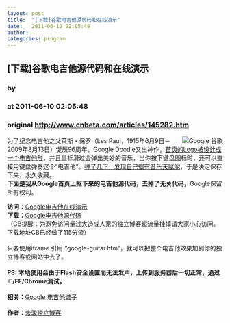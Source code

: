 ```yaml
---
layout: post
title:  "[下载]谷歌电吉他源代码和在线演示"
date:   2011-06-10 02:05:48
author: 
categories: program
---
```


## [下载]谷歌电吉他源代码和在线演示
### by 
### at 2011-06-10 02:05:48
### original <http://www.cnbeta.com/articles/145282.htm>

<div><a rel="nofollow" href="http://www.cnbeta.com/topics/52.htm"><img src="http://img.cnbeta.com/topics/google.png" alt="Google 谷歌" name="sign" align="right"></a>
        <p>为了纪念电吉他之父莱斯・保罗（Les Paul，1915年6月9日－2009年8月13日）诞辰96周年，Google Doodle又出神作，<a rel="nofollow" href="http://www.cnbeta.com/articles/145214.htm">首页的Logo被设计成一个电吉他形</a>，并且鼠标滑过会弹出美妙的音乐，当你按下键盘图标时，还可以直接用键盘弹奏这个“电吉他”。<a rel="nofollow" href="http://www.cnbeta.com/article.php?sid=145250">弹了几下，发现自己很有音乐天赋呢</a>，于是决定保存下来，永久收藏。<br>
<b>下面是我从Google首页上抠下来的电吉他源代码，去掉了无关代码，</b>Google保留所有权利。</p>
		<p><b>访问：</b><a rel="nofollow" href="http://www.zhujun.org/wp-content/uploads/guitar/google-guitar.htm">Google电吉他在线演示</a><br>
<b>下载：</b><a rel="nofollow" href="http://u.115.com/file/dnsf31i2">Google电吉他源代码</a><br>
（CB提醒：为避免访问量过大造成人家的独立博客超流量挂掉请大家小心访问。下载地址CB已经做了115分流）<br>
<br>
只要使用iframe 引用 “google-guitar.htm”，就可以把整个电吉他效果加到你的独立博客或网站中去了。<br>
<br>
<b>PS: 本地使用会由于Flash安全设置而无法发声，上传到服务器后一切正常，通过IE/FF/Chrome测试。</b><br>
<br>
<b>相关：</b><a rel="nofollow" href="http://www.cnbeta.com/article.php?sid=145250">Google 电吉他谱子</a><br>
<br>
<b>作者：</b><a rel="nofollow" href="http://www.zhujun.org/web/google-doodle-guitar-source-code/">朱骏独立博客</a></p></div>